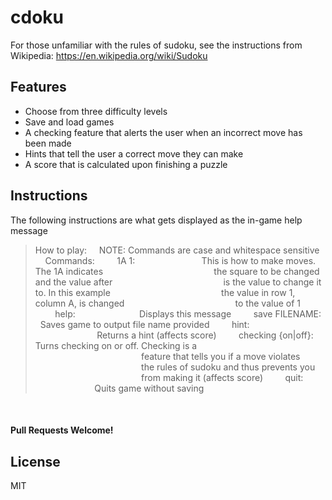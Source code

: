 # cdoku

For those unfamiliar with the rules of sudoku, see the instructions from Wikipedia: https://en.wikipedia.org/wiki/Sudoku

## Features
- Choose from three difficulty levels
- Save and load games
- A checking feature that alerts the user when an incorrect move has been made
- Hints that tell the user a correct move they can make
- A score that is calculated upon finishing a puzzle

## Instructions
The following instructions are what gets displayed as the in-game help message
>How to play:
>&nbsp;&nbsp;&nbsp;&nbsp;NOTE: Commands are case and whitespace sensitive
>&nbsp;&nbsp;&nbsp;&nbsp;Commands:
>&nbsp;&nbsp;&nbsp;&nbsp;&nbsp;&nbsp;&nbsp;&nbsp;1A 1: &nbsp;&nbsp;&nbsp;&nbsp;&nbsp;&nbsp;&nbsp;&nbsp;&nbsp;&nbsp;&nbsp;&nbsp;&nbsp;&nbsp;&nbsp;&nbsp;&nbsp;&nbsp;&nbsp;&nbsp;&nbsp;&nbsp;&nbsp;&nbsp;&nbsp;&nbsp;This is how to make moves. The 1A indicates
> &nbsp;&nbsp;&nbsp;&nbsp;&nbsp;&nbsp;&nbsp;&nbsp;&nbsp;&nbsp;&nbsp;&nbsp;&nbsp;&nbsp;&nbsp;&nbsp;&nbsp;&nbsp;&nbsp;&nbsp;&nbsp;&nbsp;&nbsp;&nbsp;&nbsp;&nbsp;&nbsp;&nbsp;&nbsp;&nbsp;&nbsp;&nbsp;&nbsp;&nbsp;&nbsp;&nbsp;&nbsp;&nbsp;&nbsp;&nbsp;&nbsp;&nbsp;&nbsp;&nbsp;the square to be changed and the value after
> &nbsp;&nbsp;&nbsp;&nbsp;&nbsp;&nbsp;&nbsp;&nbsp;&nbsp;&nbsp;&nbsp;&nbsp;&nbsp;&nbsp;&nbsp;&nbsp;&nbsp;&nbsp;&nbsp;&nbsp;&nbsp;&nbsp;&nbsp;&nbsp;&nbsp;&nbsp;&nbsp;&nbsp;&nbsp;&nbsp;&nbsp;&nbsp;&nbsp;&nbsp;&nbsp;&nbsp;&nbsp;&nbsp;&nbsp;&nbsp;&nbsp;&nbsp;&nbsp;&nbsp;is the value to change it to. In this example
> &nbsp;&nbsp;&nbsp;&nbsp;&nbsp;&nbsp;&nbsp;&nbsp;&nbsp;&nbsp;&nbsp;&nbsp;&nbsp;&nbsp;&nbsp;&nbsp;&nbsp;&nbsp;&nbsp;&nbsp;&nbsp;&nbsp;&nbsp;&nbsp;&nbsp;&nbsp;&nbsp;&nbsp;&nbsp;&nbsp;&nbsp;&nbsp;&nbsp;&nbsp;&nbsp;&nbsp;&nbsp;&nbsp;&nbsp;&nbsp;&nbsp;&nbsp;&nbsp;&nbsp;the value in row 1, column A, is changed
> &nbsp;&nbsp;&nbsp;&nbsp;&nbsp;&nbsp;&nbsp;&nbsp;&nbsp;&nbsp;&nbsp;&nbsp;&nbsp;&nbsp;&nbsp;&nbsp;&nbsp;&nbsp;&nbsp;&nbsp;&nbsp;&nbsp;&nbsp;&nbsp;&nbsp;&nbsp;&nbsp;&nbsp;&nbsp;&nbsp;&nbsp;&nbsp;&nbsp;&nbsp;&nbsp;&nbsp;&nbsp;&nbsp;&nbsp;&nbsp;&nbsp;&nbsp;&nbsp;&nbsp;to the value of 1
> &nbsp;&nbsp;&nbsp;&nbsp;&nbsp;&nbsp;&nbsp;&nbsp;help:&nbsp;&nbsp;&nbsp;&nbsp;&nbsp;&nbsp;&nbsp;&nbsp;&nbsp;&nbsp; &nbsp;&nbsp;&nbsp;&nbsp;&nbsp;&nbsp;&nbsp;&nbsp;&nbsp;&nbsp;&nbsp;&nbsp;&nbsp;&nbsp;&nbsp;Displays this message
> &nbsp;&nbsp;&nbsp;&nbsp;&nbsp;&nbsp;&nbsp;&nbsp;save FILENAME: &nbsp;&nbsp;Saves game to output file name provided
> &nbsp;&nbsp;&nbsp;&nbsp;&nbsp;&nbsp;&nbsp;&nbsp;hint: &nbsp;&nbsp;&nbsp;&nbsp;&nbsp;&nbsp;&nbsp;&nbsp;&nbsp;&nbsp;&nbsp;&nbsp;&nbsp;&nbsp;&nbsp;&nbsp;&nbsp;&nbsp;&nbsp;&nbsp;&nbsp;&nbsp;&nbsp;&nbsp;&nbsp;Returns a hint (affects score)
> &nbsp;&nbsp;&nbsp;&nbsp;&nbsp;&nbsp;&nbsp;&nbsp;checking {on|off}: Turns checking on or off. Checking is a
> &nbsp;&nbsp;&nbsp;&nbsp;&nbsp;&nbsp;&nbsp;&nbsp;&nbsp;&nbsp;&nbsp;&nbsp;&nbsp;&nbsp;&nbsp;&nbsp;&nbsp;&nbsp;&nbsp;&nbsp;&nbsp;&nbsp;&nbsp;&nbsp;&nbsp;&nbsp;&nbsp;&nbsp;&nbsp;&nbsp;&nbsp;&nbsp;&nbsp;&nbsp;&nbsp;&nbsp;&nbsp;&nbsp;&nbsp;&nbsp;&nbsp;&nbsp;&nbsp;feature that tells you if a move violates
> &nbsp;&nbsp;&nbsp;&nbsp;&nbsp;&nbsp;&nbsp;&nbsp;&nbsp;&nbsp;&nbsp;&nbsp;&nbsp;&nbsp;&nbsp;&nbsp;&nbsp;&nbsp;&nbsp;&nbsp;&nbsp;&nbsp;&nbsp;&nbsp;&nbsp;&nbsp;&nbsp;&nbsp;&nbsp;&nbsp;&nbsp;&nbsp;&nbsp;&nbsp;&nbsp;&nbsp;&nbsp;&nbsp;&nbsp;&nbsp;&nbsp;&nbsp;&nbsp;the rules of sudoku and thus prevents you
> &nbsp;&nbsp;&nbsp;&nbsp;&nbsp;&nbsp;&nbsp;&nbsp;&nbsp;&nbsp;&nbsp;&nbsp;&nbsp;&nbsp;&nbsp;&nbsp;&nbsp;&nbsp;&nbsp;&nbsp;&nbsp;&nbsp;&nbsp;&nbsp;&nbsp;&nbsp;&nbsp;&nbsp;&nbsp;&nbsp;&nbsp;&nbsp;&nbsp;&nbsp;&nbsp;&nbsp;&nbsp;&nbsp;&nbsp;&nbsp;&nbsp;&nbsp;&nbsp;from making it (affects score)
> &nbsp;&nbsp;&nbsp;&nbsp;&nbsp;&nbsp;&nbsp;&nbsp;quit: &nbsp;&nbsp;&nbsp;&nbsp;&nbsp;&nbsp;&nbsp;&nbsp;&nbsp;&nbsp;&nbsp;&nbsp;&nbsp;&nbsp;&nbsp;&nbsp;&nbsp;&nbsp;&nbsp;&nbsp;&nbsp;&nbsp;&nbsp;&nbsp;Quits game without saving

&nbsp;
#### Pull Requests Welcome!

License
----
MIT

